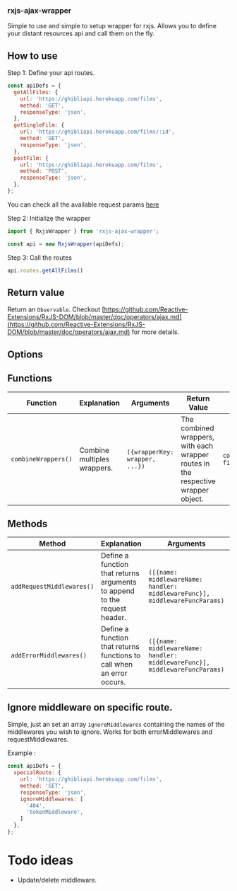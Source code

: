 ### rxjs-ajax-wrapper

Simple to use and simple to setup wrapper for rxjs. Allows you to define your distant resources api and call them on the fly.

## How to use

Step 1: Define your api routes.

```javascript
const apiDefs = {
  getAllFilms: {
    url: 'https://ghibliapi.herokuapp.com/films',
    method: 'GET',
    responseType: 'json',
  },
  getSingleFilm: {
    url: 'https://ghibliapi.herokuapp.com/films/:id',
    method: 'GET',
    responseType: 'json',
  },
  postFilm: {
    url: 'https://ghibliapi.herokuapp.com/films',
    method: 'POST',
    responseType: 'json',
  },
};
```

You can check all the available request params [here](https://github.com/Reactive-Extensions/RxJS-DOM/blob/master/doc/operators/ajax.md)

Step 2: Initialize the wrapper

```javascript
import { RxjsWrapper } from 'rxjs-ajax-wrapper';

const api = new RxjsWrapper(apiDefs);
```

Step 3: Call the routes

```javascript
api.routes.getAllFilms()
```

## Return value

Return an `Observable`.
Checkout [https://github.com/Reactive-Extensions/RxJS-DOM/blob/master/doc/operators/ajax.md](https://github.com/Reactive-Extensions/RxJS-DOM/blob/master/doc/operators/ajax.md) for more details.

## Options

## Functions

Function | Explanation | Arguments | Return Value | Example
------------ | ------------- | -------------  | -------------  | -------------
`combineWrappers()` | Combine multiples wrappers. | `({wrapperKey: wrapper, ...})` | The combined wrappers, with each wrapper routes in the respective wrapper object. | `combineWrappers({authWrapper, filmWrapper});`

## Methods

Method | Explanation | Arguments | Example
------------ | ------------- | -------------  | -------------
`addRequestMiddlewares()` | Define a function that returns arguments to append to the request header. | `([{name: middlewareName: handler: middlewareFunc}], middlewareFuncParams)` | `api.addRequestMiddlewares([name: 'token', handler: (store) => ({Authorization: store.getState().token})], store);`
`addErrorMiddlewares()` | Define a function that returns functions to call when an error occurs. | `([{name: middlewareName: handler: middlewareFunc}], middlewareFuncParams)` | `api.addErrorMiddlewares([name: '404Middleware', handler: (request) => { if (request.status === 404) dispatch(somtething()) }]);`

## Ignore middleware on specific route.

Simple, just an set an array `ignoreMiddlewares` containing the names of the middlewares you wish to ignore. Works for both errorMiddlewares and requestMiddlewares.

Example :
```javascript
const apiDefs = {
  specialRoute: {
    url: 'https://ghibliapi.herokuapp.com/films',
    method: 'GET',
    responseType: 'json',
    ignoreMiddlewares: [
      '404',
      'tokenMiddleware',
    ]
  },
};
```

# Todo ideas

* Update/delete middleware.
